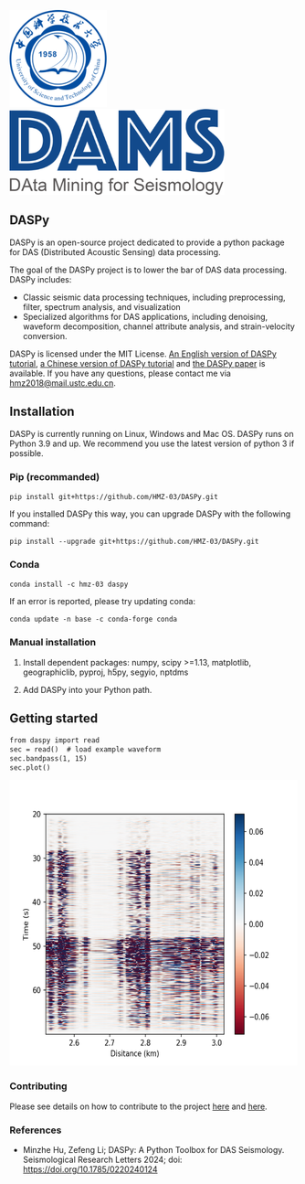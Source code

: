 <img src="./website/USTC.svg" height="170" />&emsp;<img src="./website/DAMS.png" height="150" />


## DASPy

DASPy is an open-source project dedicated to provide a python package for DAS (Distributed Acoustic Sensing) data processing.

The goal of the DASPy project is to lower the bar of DAS data processing. DASPy includes:
* Classic seismic data processing techniques, including preprocessing, filter, spectrum analysis, and visualization
* Specialized algorithms for DAS applications, including denoising, waveform decomposition, channel attribute analysis, and strain-velocity conversion. 

DASPy is licensed under the MIT License. [An English version of DASPy tutorial](https://daspy-tutorial.readthedocs.io/en/latest/), [a Chinese version of DASPy tutorial](https://daspy-tutorial-cn.readthedocs.io/zh-cn/latest/) and [the DASPy paper](document/srl-2024124.1.pdf) is available. If you have any questions, please contact me via <hmz2018@mail.ustc.edu.cn>.

## Installation
DASPy is currently running on Linux, Windows and Mac OS.
DASPy runs on Python 3.9 and up. We recommend you use the latest version of python 3 if possible.

### Pip (recommanded)
```
pip install git+https://github.com/HMZ-03/DASPy.git
```

If you installed DASPy this way, you can upgrade DASPy with the following command:

```
pip install --upgrade git+https://github.com/HMZ-03/DASPy.git
```

### Conda
```
conda install -c hmz-03 daspy
```

If an error is reported, please try updating conda:

```
conda update -n base -c conda-forge conda
```

### Manual installation
1. Install dependent packages: numpy, scipy >=1.13, matplotlib, geographiclib, pyproj, h5py, segyio, nptdms

2. Add DASPy into your Python path.

## Getting started
```
from daspy import read
sec = read()  # load example waveform
sec.bandpass(1, 15)
sec.plot()
```
<img src="./website/waveform.png" height="500" />

### Contributing

Please see details on how to contribute to the project [here](CONTRIBUTING.md) and [here](CodingStyleGuide.md).

### References

  * Minzhe Hu, Zefeng Li; DASPy: A Python Toolbox for DAS Seismology. Seismological Research Letters 2024; doi: https://doi.org/10.1785/0220240124